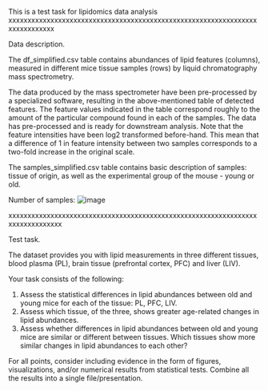 
This is a test task for lipidomics data analysis
xxxxxxxxxxxxxxxxxxxxxxxxxxxxxxxxxxxxxxxxxxxxxxxxxxxxxxxxxxxxxxxxxxxxxxxxxxxxx

Data description.

The df_simplified.csv table contains abundances of lipid features (columns), measured in different mice tissue samples (rows) by liquid chromatography mass spectrometry.  

The data produced by the mass spectrometer have been pre-processed by a specialized software, resulting in the above-mentioned table of detected features. The feature values indicated in the table correspond roughly to the amount of the particular compound found in each of the samples. The data has pre-processed and is ready for downstream analysis. Note that the feature intensities have been log2 transformed before-hand. This mean that a difference of 1 in feature intensity between two samples corresponds to a two-fold increase in the original scale.

The samples_simplified.csv table contains basic description of samples: tissue of origin, as well as the experimental group of the mouse - young or old.

Number of samples:
![image](https://github.com/Annatkachev/test_task_simplified/assets/16876840/1125babe-ee85-404a-9ea1-e3e164ec53ec)


xxxxxxxxxxxxxxxxxxxxxxxxxxxxxxxxxxxxxxxxxxxxxxxxxxxxxxxxxxxxxxxxxxxxxxxxxxxxxxx

Test task.

The dataset provides you with lipid measurements in three different tissues, blood plasma (PL), brain tissue (prefrontal cortex, PFC) and liver (LIV). 

Your task consists of the following:
1. Assess the statistical differences in lipid abundances between old and young mice for each of the tissue: PL, PFC, LIV.
2. Assess which tissue, of the three, shows greater age-related changes in lipid abundances.
3. Assess whether differences in lipid abundances between old and young mice are similar or different between tissues. Which tissues show more similar changes in lipid abundances to each other? 


For all points, consider including evidence in the form of figures, visualizations, and/or numerical results from statistical tests. Combine all the results into a single file/presentation.
